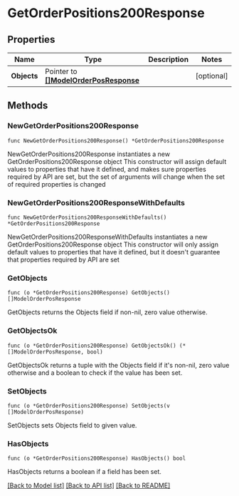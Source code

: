 # GetOrderPositions200Response

## Properties

Name | Type | Description | Notes
------------ | ------------- | ------------- | -------------
**Objects** | Pointer to [**[]ModelOrderPosResponse**](ModelOrderPosResponse.md) |  | [optional] 

## Methods

### NewGetOrderPositions200Response

`func NewGetOrderPositions200Response() *GetOrderPositions200Response`

NewGetOrderPositions200Response instantiates a new GetOrderPositions200Response object
This constructor will assign default values to properties that have it defined,
and makes sure properties required by API are set, but the set of arguments
will change when the set of required properties is changed

### NewGetOrderPositions200ResponseWithDefaults

`func NewGetOrderPositions200ResponseWithDefaults() *GetOrderPositions200Response`

NewGetOrderPositions200ResponseWithDefaults instantiates a new GetOrderPositions200Response object
This constructor will only assign default values to properties that have it defined,
but it doesn't guarantee that properties required by API are set

### GetObjects

`func (o *GetOrderPositions200Response) GetObjects() []ModelOrderPosResponse`

GetObjects returns the Objects field if non-nil, zero value otherwise.

### GetObjectsOk

`func (o *GetOrderPositions200Response) GetObjectsOk() (*[]ModelOrderPosResponse, bool)`

GetObjectsOk returns a tuple with the Objects field if it's non-nil, zero value otherwise
and a boolean to check if the value has been set.

### SetObjects

`func (o *GetOrderPositions200Response) SetObjects(v []ModelOrderPosResponse)`

SetObjects sets Objects field to given value.

### HasObjects

`func (o *GetOrderPositions200Response) HasObjects() bool`

HasObjects returns a boolean if a field has been set.


[[Back to Model list]](../README.md#documentation-for-models) [[Back to API list]](../README.md#documentation-for-api-endpoints) [[Back to README]](../README.md)


